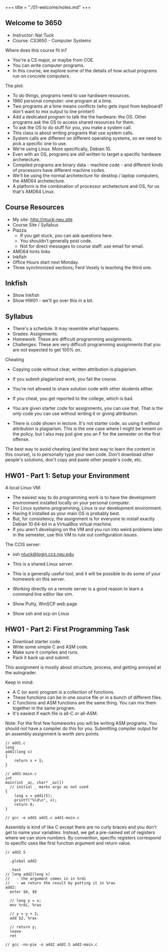 +++
title = "./01-welcome/notes.md"
+++

## Welcome to 3650

 - Instructor: Nat Tuck
 - Course: CS3650 - Computer Systems

Where does this course fit in?

 - You're a CS major, or maybe from COE.
 - You can write computer programs.
 - In this course, we explore some of the details of how
   actual programs run on concrete computers.

The plot:

 - To do things, programs need to use hardware resources.
 - 1980 personal computer: one program at a time.
 - Two programs at a time means conflicts (who gets input from
   keyboard? don't want to mix output to line printer!)
 - Add a dedicated program to talk the the hardware: the OS. Other
   programs ask the OS to access shared resources for them.
 - To ask the OS to do stuff for you, you make a system call.
 - This class is about writing programs that use system calls.
 - System calls are different on different operating systems,
   so we need to pick a specific one to use.
 - We're using Linux. More specifically, Debian 10.
 - Even with an OS, programs are still written to target a specific
   hardware archetecture.
 - Compiled programs are binary data - machine code - and different
   kinds of processors have different machine codes.
 - We'll be using the normal archetecture for desktop / laptop computers,
   the AMD64 archetecture.
 - A platform is the combination of processor archetecture and OS,
   for us that's AMD64 Linux.

## Course Resources

 - My site: http://ntuck-neu.site
 - Course Site / Syllabus
 - Piazza
   - If you get stuck, you can ask questions here.
   - You shouldn't generally post code.
   - Not for direct messages to course staff: use email for email.
 - AMD64 hints links
 - Inkfish
 - Office Hours start next Monday.
 - Three synchronized sections; Ferd Vesely is teaching the third one.

## Inkfish

 - Show Inkfish
 - Show HW01 - we'll go over this in a bit.

## Syllabus

 - There's a schedule. It may resemble what happens.
 - Grades: Assignments.
 - Homework: These are difficult programming assignments.
 - Challenges: These are very difficult programming assignments that
   you are not expected to get 100% on.

Cheating

 - Copying code without clear, written attribution is plagiarism.
 - If you submit plagiarized work, you fail the course.
 - You're not allowed to share solution code with other students either.
 - If you cheat, you get reported to the college, which is bad.
 - You are given starter code for assignments, you can use that. That is the
   *only* code you can use without writing it or giving attribution.
 
 - There is code shown in lecture. It's not starter code, so using
   it without attribution is plagiarism. This is the one case where I
   might be lenient on the policy, but I also may just give you an
   F for the semester on the first offense.

The best way to avoid cheating (and the best way to learn the content
in this course), is to personally type your own code. Don't download
other people's solutions, don't copy and paste other people's code, etc.

## HW01 - Part 1: Setup your Environment

A local Linux VM:

 - The easiest way to do programming work is to have the development
   environment installed locally on your personal computer.
 - For Linux systems programming, Linux *is* our development environment.
 - Having it installed as your main OS is probably best.
 - But, for consistency, the assignment is for everyone to install
   exactly Debian 10 64-bit in a VirtualBox virtual machine.
 - If you aren't developing on the VM and you run into weird problems later in
   the semester, use this VM to rule out configuration issues.

The CCIS server:

 - ssh ntuck@login.ccs.neu.edu
 - This is a shared Linux server.
 - This is a generally useful tool, and it will be possible
   to do some of your homework on this server.
 - Working directly on a remote server is a good reason to learn
   a command line editor like vim.
   
 - Show Putty, WinSCP web page
 - Show ssh and scp on Linux

## HW01 - Part 2: First Programming Task

 - Download starter code.
 - Write some simple C and ASM code.
 - Make sure it compiles and runs.
 - Pack it back up and submit.

This assignment is mostly about structure, process, and getting annoyed
at the autograder.

Keep in mind:

 - A C (or asm) program is a collection of functions. 
 - These functions can be in one source file or in a bunch of different files.
 - C functions and ASM functions are the same thing. You can mix them together
   in the same program.
 - It's easiest if each file is all-C or all-ASM.

Note: For the first few homeworks you will be writing ASM programs. You
should *not* have a compiler do this for you. Submitting compiler output
for an assembly assignment is worth zero points.

```
// add1.c
long
add1(long x)
{
    return x + 1;
}
```

```
// add1-main.c
int
main(int _ac, char* _av[])
  // initial _ marks args as not used
{
    long x = add1(5);
    printf("%ld\n", x);
    return 0;
}

// gcc -o add1 add1.c add1-main.c
```

Assembly is kind of like C except there are no curly braces and you don't get to
name your variables. Instead, we get a pre-named set of registers where we can
store numbers. By convention, specific registers correspond to specific uses
like first function argument and return value.

```
// add2.S

  .global add2
  
  .text
// long add2(long x)
//   - the argument comes in in %rdi
//   - we return the result by putting it in %rax
add2:
  enter $0, $0
 
  // long y = x;
  mov %rdi, %rax
  
  // y = y + 2;
  add $2, %rax

  // return y;
  leave
  ret

// gcc -no-pie -o add2 add2.S add2-main.c
```


